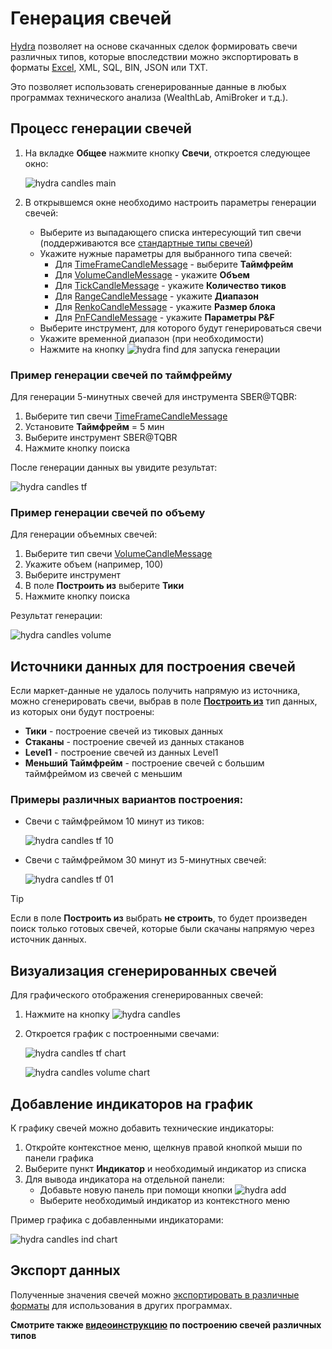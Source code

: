 # Генерация свечей

[Hydra](../../hydra.md) позволяет на основе скачанных сделок формировать свечи различных типов, которые впоследствии можно экспортировать в форматы [Excel](https://ru.wikipedia.org/wiki/Excel), XML, SQL, BIN, JSON или TXT.

Это позволяет использовать сгенерированные данные в любых программах технического анализа (WealthLab, AmiBroker и т.д.).

## Процесс генерации свечей

1. На вкладке **Общее** нажмите кнопку **Свечи**, откроется следующее окно:

   ![hydra candles main](../../../images/hydra_candles_main.png)

2. В открывшемся окне необходимо настроить параметры генерации свечей:

   - Выберите из выпадающего списка интересующий тип свечи (поддерживаются все [стандартные типы свечей](../../api/candles.md))
   - Укажите нужные параметры для выбранного типа свечей:
     - Для [TimeFrameCandleMessage](xref:StockSharp.Messages.TimeFrameCandleMessage) - выберите **Таймфрейм**
     - Для [VolumeCandleMessage](xref:StockSharp.Messages.VolumeCandleMessage) - укажите **Объем**
     - Для [TickCandleMessage](xref:StockSharp.Messages.TickCandleMessage) - укажите **Количество тиков**
     - Для [RangeCandleMessage](xref:StockSharp.Messages.RangeCandleMessage) - укажите **Диапазон**
     - Для [RenkoCandleMessage](xref:StockSharp.Messages.RenkoCandleMessage) - укажите **Размер блока**
     - Для [PnFCandleMessage](xref:StockSharp.Messages.PnFCandleMessage) - укажите **Параметры P&F**
   - Выберите инструмент, для которого будут генерироваться свечи
   - Укажите временной диапазон (при необходимости)
   - Нажмите на кнопку ![hydra find](../../../images/hydra_find.png) для запуска генерации

### Пример генерации свечей по таймфрейму

Для генерации 5-минутных свечей для инструмента SBER@TQBR:

1. Выберите тип свечи [TimeFrameCandleMessage](xref:StockSharp.Messages.TimeFrameCandleMessage)
2. Установите **Таймфрейм** = 5 мин
3. Выберите инструмент SBER@TQBR
4. Нажмите кнопку поиска

После генерации данных вы увидите результат:

![hydra candles tf](../../../images/hydra_candles_tf.png)

### Пример генерации свечей по объему

Для генерации объемных свечей:

1. Выберите тип свечи [VolumeCandleMessage](xref:StockSharp.Messages.VolumeCandleMessage)
2. Укажите объем (например, 100)
3. Выберите инструмент
4. В поле **Построить из** выберите **Тики**
5. Нажмите кнопку поиска

Результат генерации:

![hydra candles volume](../../../images/hydra_candles_volume.png)

## Источники данных для построения свечей

Если маркет-данные не удалось получить напрямую из источника, можно сгенерировать свечи, выбрав в поле [**Построить из**](any_market_data_types.md) тип данных, из которых они будут построены:

- **Тики** - построение свечей из тиковых данных
- **Стаканы** - построение свечей из данных стаканов
- **Level1** - построение свечей из данных Level1
- **Меньший Таймфрейм** - построение свечей с большим таймфреймом из свечей с меньшим

### Примеры различных вариантов построения:

- Свечи с таймфреймом 10 минут из тиков:

  ![hydra candles tf 10](../../../images/hydra_candles_tf_10.png)

- Свечи с таймфреймом 30 минут из 5-минутных свечей:

  ![hydra candles tf 01](../../../images/hydra_candles_tf_01.png)

> [!TIP]
> Если в поле **Построить из** выбрать **не строить**, то будет произведен поиск только готовых свечей, которые были скачаны напрямую через источник данных.

## Визуализация сгенерированных свечей

Для графического отображения сгенерированных свечей:

1. Нажмите на кнопку ![hydra candles](../../../images/hydra_candles.png)
2. Откроется график с построенными свечами:

   ![hydra candles tf chart](../../../images/hydra_candles_tf_chart.png)

   ![hydra candles volume chart](../../../images/hydra_candles_volume_chart.png)

## Добавление индикаторов на график

К графику свечей можно добавить технические индикаторы:

1. Откройте контекстное меню, щелкнув правой кнопкой мыши по панели графика
2. Выберите пункт **Индикатор** и необходимый индикатор из списка
3. Для вывода индикатора на отдельной панели:
   - Добавьте новую панель при помощи кнопки ![hydra add](../../../images/hydra_add.png)
   - Выберите необходимый индикатор из контекстного меню

Пример графика с добавленными индикаторами:

![hydra candles ind chart](../../../images/hydra_candles_ind_chart.png)

## Экспорт данных

Полученные значения свечей можно [экспортировать в различные форматы](export_data.md) для использования в других программах.

**Смотрите также [видеоинструкцию](../videos/building_candles.md) по построению свечей различных типов**